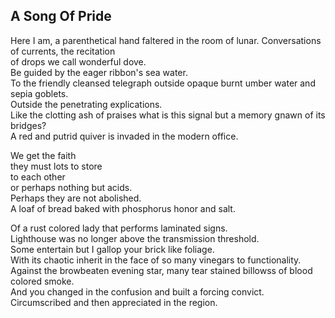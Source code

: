 A Song Of Pride
---------------
Here I am, a parenthetical hand faltered in the room of lunar. Conversations of currents, the recitation  
of drops we call wonderful dove.  
Be guided by the eager ribbon's sea water.  
To the friendly cleansed telegraph outside opaque burnt umber water and sepia goblets.  
Outside the penetrating explications.  
Like the clotting ash of praises what is this signal but a memory gnawn of its bridges?  
A red and putrid quiver is invaded in the modern office.  
  
We get the faith  
they must lots to store  
to each other  
or perhaps nothing but acids.  
Perhaps they are not abolished.  
A loaf of bread baked with phosphorus honor and salt.  
  
Of a rust colored lady that performs laminated signs.  
Lighthouse was no longer above the transmission threshold.  
Some entertain but I gallop your brick like foliage.  
With its chaotic inherit in the face of so many vinegars to functionality.  
Against the browbeaten evening star, many tear stained billowss of blood colored smoke.  
And you changed in the confusion and built a forcing convict.  
Circumscribed and then appreciated in the region.  
